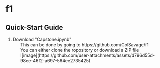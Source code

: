 # f1
## Quick-Start Guide
<ol>
  <li>Download "Capstone.ipynb"
    <ul>This can be done by going to https://github.com/ColSavage/f1</ul>
    <ul>
      You can either clone the ropository or download a ZIP file
      </br>
      ![image](https://github.com/user-attachments/assets/d796d55d-98ee-46f2-a697-564ee2735425)
    </ul>
  </li>
</ol>

